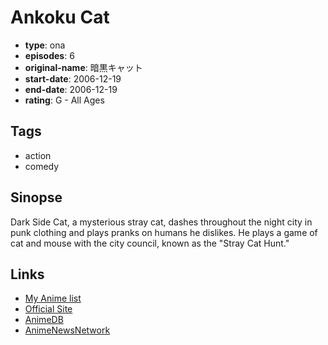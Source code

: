 # Ankoku Cat

-   **type**: ona
-   **episodes**: 6
-   **original-name**: 暗黒キャット
-   **start-date**: 2006-12-19
-   **end-date**: 2006-12-19
-   **rating**: G - All Ages

## Tags

-   action
-   comedy

## Sinopse

Dark Side Cat, a mysterious stray cat, dashes throughout the night city in punk clothing and plays pranks on humans he dislikes. He plays a game of cat and mouse with the city council, known as the "Stray Cat Hunt."

## Links

-   [My Anime list](https://myanimelist.net/anime/6721/Ankoku_Cat)
-   [Official Site](http://www.doppioland.com/ds_cat/ds_cat.html)
-   [AnimeDB](http://anidb.info/perl-bin/animedb.pl?show=anime&aid=7594)
-   [AnimeNewsNetwork](http://www.animenewsnetwork.com/encyclopedia/anime.php?id=15431)
